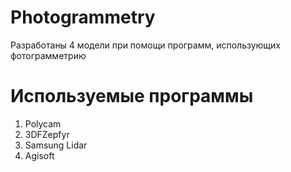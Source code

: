 # Photogrammetry
Разработаны 4 модели при помощи программ, использующих фотограмметрию

# Используемые программы
1. Polycam
2. 3DFZepfyr
3. Samsung Lidar
4. Agisoft